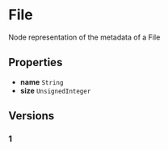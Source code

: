 # File

Node representation of the metadata of a File

## Properties

* __name__ `String`
* __size__ `UnsignedInteger`

## Versions

### 1